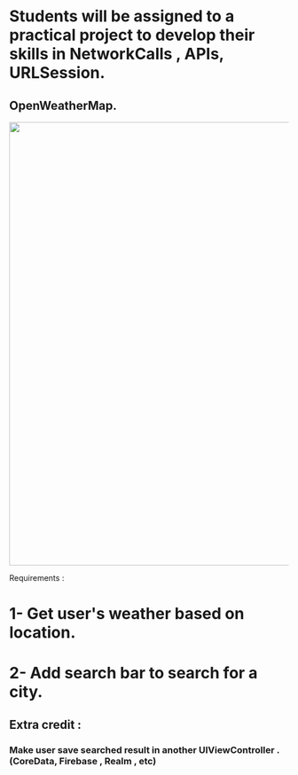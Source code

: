 
# Students will be assigned to a practical project to develop their skills in NetworkCalls , APIs, URLSession.


## OpenWeatherMap.

<image src = https://user-images.githubusercontent.com/34104180/141282240-c3831506-a53d-4de2-987a-e3b1851bf4a9.PNG width="800" hieght = "800" />


Requirements : 

# 1- Get user's weather based on location.
# 2- Add search bar to search for a city.


## Extra credit : 
### Make user save searched result in another UIViewController . (CoreData, Firebase , Realm , etc)
